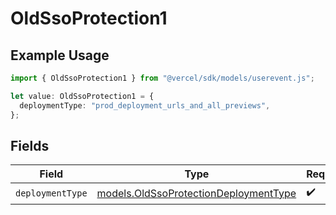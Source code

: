 # OldSsoProtection1

## Example Usage

```typescript
import { OldSsoProtection1 } from "@vercel/sdk/models/userevent.js";

let value: OldSsoProtection1 = {
  deploymentType: "prod_deployment_urls_and_all_previews",
};
```

## Fields

| Field                                                                                | Type                                                                                 | Required                                                                             | Description                                                                          |
| ------------------------------------------------------------------------------------ | ------------------------------------------------------------------------------------ | ------------------------------------------------------------------------------------ | ------------------------------------------------------------------------------------ |
| `deploymentType`                                                                     | [models.OldSsoProtectionDeploymentType](../models/oldssoprotectiondeploymenttype.md) | :heavy_check_mark:                                                                   | N/A                                                                                  |